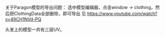 关于Paragon模型的导出问题：
选中模型编辑器，点击window -> clothing，然后把ClothingData全部删除，即可导出
见 https://www.youtube.com/watch?v=49CH1NVd-PQ

头发上的模型一共有三层UV。
